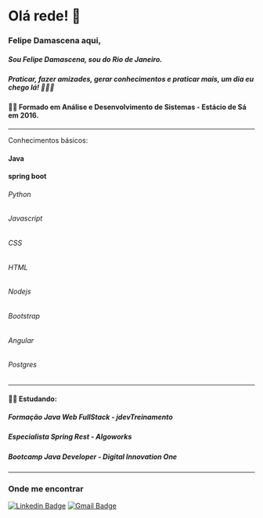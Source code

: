 # Olá rede! 👋
### Felipe Damascena aqui,
##### Sou Felipe Damascena, sou do Rio de Janeiro.
##### Praticar, fazer amizades, gerar conhecimentos e praticar mais, um dia eu chego lá! 🚀🚀🚀   

#### 👨‍🎓 Formado em Análise e Desenvolvimento de Sistemas - Estácio de Sá em 2016.
_________________
Conhecimentos básicos:
#### Java
#### spring boot


###### Python
###### Javascript
###### CSS
###### HTML
###### Nodejs
###### Bootstrap
###### Angular
###### Postgres
_________________

#### 👨‍💻 Estudando:  
##### Formação Java Web FullStack - jdevTreinamento
##### Especialista Spring Rest - Algoworks
##### Bootcamp Java Developer - Digital Innovation One
_________________
### Onde me encontrar

[![Linkedin Badge](https://img.shields.io/badge/-Linkedin-blue?style=flat-square&logo=Linkedin&logoColor=white&link=https://www.linkedin.com/in/felipe-damascena/)](https://www.linkedin.com/in/felipe-damascena-1b86355b/)
[![Gmail Badge](https://img.shields.io/badge/-Gmail-c14438?style=flat-square&logo=Gmail&logoColor=white&link=mailto:jfdamascena@gmail.com)](mailto:jfdamascena@gmail.com)
